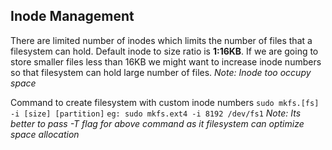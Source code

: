 ## Inode Management
There are limited number of inodes which limits the number of files that a filesystem can hold. Default inode to size ratio is **1:16KB**. If we are going to store smaller files less than 16KB we might want to increase inode numbers so that filesystem can hold large number of files.
*Note: Inode too occupy space*

Command to create filesystem with custom inode numbers
`sudo mkfs.[fs] -i [size] [partition]`
`eg: sudo mkfs.ext4 -i 8192 /dev/fs1`
*Note: Its better to pass -T flag for above command as it filesystem can optimize space allocation*
